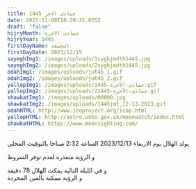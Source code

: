 ```yaml
---
title: جمادى الاخر 1445
date: 2023-11-08T18:39:32.075Z
draft: "false"
hijryMonth: جمادى الاخرة
hijryYear: 1445
firstDayName: الجمعة
firstDayDate: 2023/12/15
sayeghImg1: /images/uploads/1syghjmdth1445.jpg
sayeghImg2: /images/uploads/2syghjmdth1445.jpg
odahImg1: /images/uploads/jut45_1.gif
odahImg2: /images/uploads/jut45_2.gif
yallopImg1: /images/uploads/جمادي-الآخرة-1445.gif
yallopImg2: /images/uploads/2جمادي-الآخرة-1445.gif
shawkatImg1: /images/uploads/00000.jpg
shawkatImg2: /images/uploads/1445jmt_12-13-2023.gif
odahHTML: http://www.icoproject.org/icop.html
yallopHTML: http://astro.ukho.gov.uk/moonwatch/index.html
shawkatHTML: https://www.moonsighting.com/
---
```

 يولد الهلال يوم الاربعاء 2023/12/13 الساعة 2:32 صباحا بالتوقيت المحلي

و﻿ الرؤية متعذرة لعدم توفر الشروط

و﻿ في الليلة التالية يمكث الهلال 78 دقيقة \
و﻿ الرؤية ممكنة بالعين المجردة